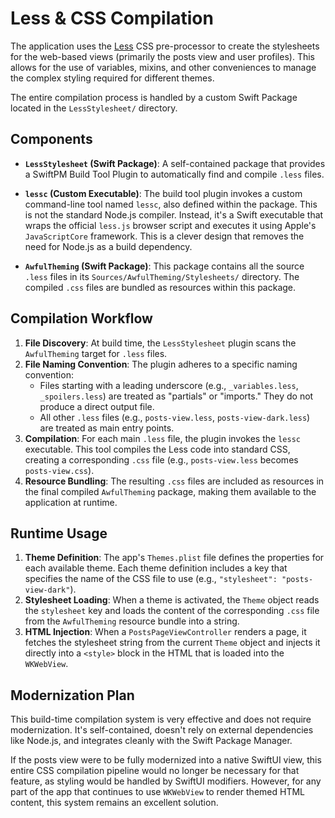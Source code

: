 # Less & CSS Compilation

The application uses the [Less](https://lesscss.org/) CSS pre-processor to create the stylesheets for the web-based views (primarily the posts view and user profiles). This allows for the use of variables, mixins, and other conveniences to manage the complex styling required for different themes.

The entire compilation process is handled by a custom Swift Package located in the `LessStylesheet/` directory.

## Components

-   **`LessStylesheet` (Swift Package)**: A self-contained package that provides a SwiftPM Build Tool Plugin to automatically find and compile `.less` files.

-   **`lessc` (Custom Executable)**: The build tool plugin invokes a custom command-line tool named `lessc`, also defined within the package. This is not the standard Node.js compiler. Instead, it's a Swift executable that wraps the official `less.js` browser script and executes it using Apple's `JavaScriptCore` framework. This is a clever design that removes the need for Node.js as a build dependency.

-   **`AwfulTheming` (Swift Package)**: This package contains all the source `.less` files in its `Sources/AwfulTheming/Stylesheets/` directory. The compiled `.css` files are bundled as resources within this package.

## Compilation Workflow

1.  **File Discovery**: At build time, the `LessStylesheet` plugin scans the `AwfulTheming` target for `.less` files.
2.  **File Naming Convention**: The plugin adheres to a specific naming convention:
    -   Files starting with a leading underscore (e.g., `_variables.less`, `_spoilers.less`) are treated as "partials" or "imports." They do not produce a direct output file.
    -   All other `.less` files (e.g., `posts-view.less`, `posts-view-dark.less`) are treated as main entry points.
3.  **Compilation**: For each main `.less` file, the plugin invokes the `lessc` executable. This tool compiles the Less code into standard CSS, creating a corresponding `.css` file (e.g., `posts-view.less` becomes `posts-view.css`).
4.  **Resource Bundling**: The resulting `.css` files are included as resources in the final compiled `AwfulTheming` package, making them available to the application at runtime.

## Runtime Usage

1.  **Theme Definition**: The app's `Themes.plist` file defines the properties for each available theme. Each theme definition includes a key that specifies the name of the CSS file to use (e.g., `"stylesheet": "posts-view-dark"`).
2.  **Stylesheet Loading**: When a theme is activated, the `Theme` object reads the `stylesheet` key and loads the content of the corresponding `.css` file from the `AwfulTheming` resource bundle into a string.
3.  **HTML Injection**: When a `PostsPageViewController` renders a page, it fetches the stylesheet string from the current `Theme` object and injects it directly into a `<style>` block in the HTML that is loaded into the `WKWebView`.

## Modernization Plan

This build-time compilation system is very effective and does not require modernization. It's self-contained, doesn't rely on external dependencies like Node.js, and integrates cleanly with the Swift Package Manager.

If the posts view were to be fully modernized into a native SwiftUI view, this entire CSS compilation pipeline would no longer be necessary for that feature, as styling would be handled by SwiftUI modifiers. However, for any part of the app that continues to use `WKWebView` to render themed HTML content, this system remains an excellent solution. 